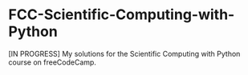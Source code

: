 # FCC-Scientific-Computing-with-Python
[IN PROGRESS] My solutions for the Scientific Computing with Python course on freeCodeCamp.
